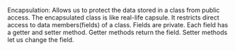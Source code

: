 Encapsulation: Allows us to protect the data stored in a class from public access. 
The encapsulated class is like real-life capsule. 
It restricts direct access to data members(fields) of a class.
Fields are private.
Each field has a getter and setter method.
Getter methods return the field.
Setter methods let us change the field.
